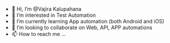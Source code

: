 - 👋 Hi, I’m @Vajira Kalupahana
- 👀 I’m interested in Test Automation
- 🌱 I’m currently learning App automation (both Android and iOS)
- 💞️ I’m looking to collaborate on Web, API, APP automations
- 📫 How to reach me ...

<!---
vajiraharendra/vajiraharendra is a ✨ special ✨ repository because its `README.md` (this file) appears on your GitHub profile.
You can click the Preview link to take a look at your changes.
--->
